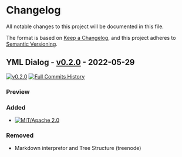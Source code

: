 # Changelog

All notable changes to this project will be documented in this file.

The format is based on [Keep a Changelog](https://keepachangelog.com/en/1.0.0/),
and this project adheres to [Semantic Versioning](https://semver.org/spec/v2.0.0.html).

## YML Dialog - [v0.2.0](https://github.com/Fabinistere/fto-dialog/releases/tag/v0.2.0) - 2022-05-29

[![v0.2.0](https://img.shields.io/badge/v0.2.0alpha-gray?style=flat&logo=github&logoColor=181717&link=https://github.com/Fabinistere/fto-dialog/releases/tag/v0.2.0)](https://github.com/Fabinistere/fto-dialog/releases/tag/v0.2.0)
[![**Full Commits History**](https://img.shields.io/badge/GitHubLog-gray?style=flat&logo=github&logoColor=181717&link=https://github.com/fabinistere/fto-dialog/commits/v0.2.0)](https://github.com/fabinistere/fto-dialog/commits/v0.2.0)

### Preview

<!-- TODO: Preview -->

### Added

- [![MIT/Apache 2.0](https://img.shields.io/badge/license-MIT%2FApache-blue.svg)](https://github.com/fabinistere/fto-dialog#license)

### Removed

- Markdown interpretor and Tree Structure (treenode)
